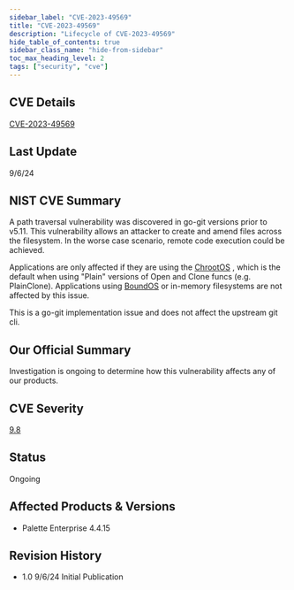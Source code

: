 ```yaml
---
sidebar_label: "CVE-2023-49569"
title: "CVE-2023-49569"
description: "Lifecycle of CVE-2023-49569"
hide_table_of_contents: true
sidebar_class_name: "hide-from-sidebar"
toc_max_heading_level: 2
tags: ["security", "cve"]
---
```


## CVE Details

[CVE-2023-49569](https://nvd.nist.gov/vuln/detail/CVE-2023-49569)

## Last Update

9/6/24

## NIST CVE Summary

A path traversal vulnerability was discovered in go-git versions prior to v5.11. This vulnerability allows an attacker
to create and amend files across the filesystem. In the worse case scenario, remote code execution could be achieved.

Applications are only affected if they are using the
[ChrootOS](https://pkg.go.dev/github.com/go-git/go-billy/v5/osfs#ChrootOS) , which is the default when using "Plain"
versions of Open and Clone funcs (e.g. PlainClone). Applications using
[BoundOS](https://pkg.go.dev/github.com/go-git/go-billy/v5/osfs#BoundOS) or in-memory filesystems are not affected by
this issue.

This is a go-git implementation issue and does not affect the upstream git cli.

## Our Official Summary

Investigation is ongoing to determine how this vulnerability affects any of our products.

## CVE Severity

[9.8](https://nvd.nist.gov/vuln/detail/CVE-2023-49569)

## Status

Ongoing

## Affected Products & Versions

- Palette Enterprise 4.4.15

## Revision History

- 1.0 9/6/24 Initial Publication

